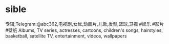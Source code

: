 # sible
专辑,Telegram:@abc362,电视剧,女优,动画片,儿歌,发型,篮球,卫视 #娱乐 #影片 #壁纸 Albums, TV series, actresses, cartoons, children's songs, hairstyles, basketball, satellite TV, entertainment, videos, wallpapers
